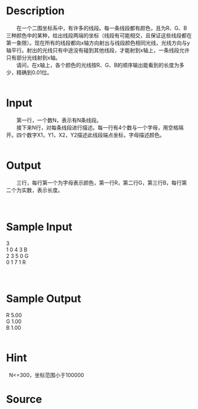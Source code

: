 
# Description

<div class="content"><div style="text-indent: 21pt">在一个二围坐标系中，有许多的线段。每一条线段都有颜色，且为R、G、B三种颜色中的某种，给出线段两端的坐标（线段有可能相交，且保证这些线段都在第一象限）。现在所有的线段都向x轴方向射出与线段颜色相同光线，光线方向与y轴平行。射出的光线只有中途没有碰到其他线段，才能射到x轴上，一条线段允许只有部分光线射到x轴。</div>
<div><span>       </span>请问，在x轴上，各个颜色的光线按R、G、B的顺序输出能看到的长度为多少，精确到0.01位。</div>
<div align="left"><b> </b></div></div>

# Input

<div class="content"><div style="text-indent: 21pt">第一行，一个数N，表示有N条线段。</div>
<div style="text-indent: 21pt" align="left">接下来N行，对每条线段进行描述。每一行有4个数与一个字母，用空格隔开。四个数字X1，Y1，X2，Y2描述此线段端点坐标，字母描述颜色。</div>
<div style="text-indent: 21pt" align="left"> </div></div>

# Output

<div class="content"><div style="text-indent: 21pt">三行，每行第一个为字母表示颜色，第一行R，第二行G，第三行B，每行第二个为实数，表示长度。</div>
<div align="left"> </div>
<div align="left"> </div></div>

# Sample Input

<div class="content"><span class="sampledata">3<br/>
1 0 4 3 B<br/>
2 3 5 0 G<br/>
0 1 7 1 R<br/>
                             <br/>
 <br/>
</span></div>

# Sample Output

<div class="content"><span class="sampledata">R 5.00<br/>
G 1.00<br/>
B 1.00<br/>
 <br/>
</span></div>

# Hint

<div class="content"><p></p><p>  N&lt;=300，坐标范围小于100000</p><p></p></div>

# Source

<div class="content"><p><a href="problemset.php?search="></a></p></div>

